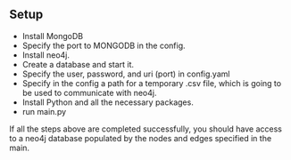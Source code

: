 ## Setup
- Install MongoDB
- Specify the port to MONGODB in the config.
- Install neo4j.
- Create a database and start it.
- Specify the user, password, and uri (port) in config.yaml
- Specify in the config a path for a temporary .csv file, which is going to be used to communicate with neo4j.
- Install Python and all the necessary packages.
- run main.py 

If all the steps above are completed successfully, you should have access to a neo4j database populated by the nodes and edges specified in the main.
